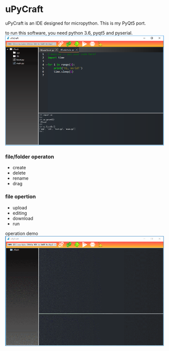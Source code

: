 # uPyCraft
uPyCraft is an IDE designed for micropython. This is my PyQt5 port.

to run this software, you need python 3.6, pyqt5 and pyserial.
![](https://github.com/XIVN1987/uPyCraft/blob/master/截图.png)

### file/folder operaton
+ create
+ delete
+ rename
+ drag

### file opertion
+ upload
+ editing
+ download
+ run

operation demo
![](https://github.com/XIVN1987/uPyCraft/blob/master/动图.gif)
